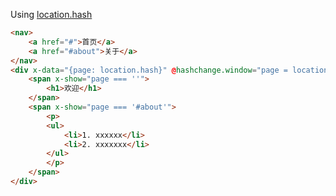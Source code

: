 Using [location.hash](https://developer.mozilla.org/en-US/docs/Web/API/Location/hash)

```html
<nav>
    <a href="#">首页</a>
    <a href="#about">关于</a>
</nav>
<div x-data="{page: location.hash}" @hashchange.window="page = location.hash">
    <span x-show="page === ''">
        <h1>欢迎</h1>
    </span>
    <span x-show="page === '#about'">
        <p>
        <ul>
            <li>1. xxxxxx</li>
            <li>2. xxxxxxx</li>
        </ul>
        </p>
    </span>
</div>
```
